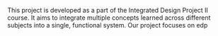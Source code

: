 This project is developed as a part of the Integrated Design Project II course.
It aims to integrate multiple concepts learned across different subjects into a single, functional system.
Our project focuses on edp

